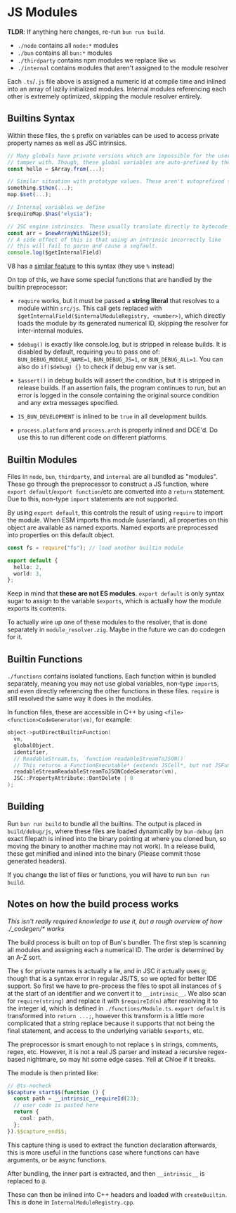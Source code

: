 # JS Modules

**TLDR**: If anything here changes, re-run `bun run build`.

- `./node` contains all `node:*` modules
- `./bun` contains all `bun:*` modules
- `./thirdparty` contains npm modules we replace like `ws`
- `./internal` contains modules that aren't assigned to the module resolver

Each `.ts`/`.js` file above is assigned a numeric id at compile time and inlined into an array of lazily initialized modules. Internal modules referencing each other is extremely optimized, skipping the module resolver entirely.

## Builtins Syntax

Within these files, the `$` prefix on variables can be used to access private property names as well as JSC intrinsics.

```ts
// Many globals have private versions which are impossible for the user to
// tamper with. Though, these global variables are auto-prefixed by the bundler.
const hello = $Array.from(...);

// Similar situation with prototype values. These aren't autoprefixed since it depends on type.
something.$then(...);
map.$set(...);

// Internal variables we define
$requireMap.$has("elysia");

// JSC engine intrinsics. These usually translate directly to bytecode instructions.
const arr = $newArrayWithSize(5);
// A side effect of this is that using an intrinsic incorrectly like
// this will fail to parse and cause a segfault.
console.log($getInternalField)
```

V8 has a [similar feature](https://v8.dev/blog/embedded-builtins) to this syntax (they use `%` instead)

On top of this, we have some special functions that are handled by the builtin preprocessor:

- `require` works, but it must be passed a **string literal** that resolves to a module within `src/js`. This call gets replaced with `$getInternalField($internalModuleRegistry, <number>)`, which directly loads the module by its generated numerical ID, skipping the resolver for inter-internal modules.

- `$debug()` is exactly like console.log, but is stripped in release builds. It is disabled by default, requiring you to pass one of: `BUN_DEBUG_MODULE_NAME=1`, `BUN_DEBUG_JS=1`, or `BUN_DEBUG_ALL=1`. You can also do `if($debug) {}` to check if debug env var is set.

- `$assert()` in debug builds will assert the condition, but it is stripped in release builds. If an assertion fails, the program continues to run, but an error is logged in the console containing the original source condition and any extra messages specified.

- `IS_BUN_DEVELOPMENT` is inlined to be `true` in all development builds.

- `process.platform` and `process.arch` is properly inlined and DCE'd. Do use this to run different code on different platforms.

## Builtin Modules

Files in `node`, `bun`, `thirdparty`, and `internal` are all bundled as "modules". These go through the preprocessor to construct a JS function, where `export default`/`export function`/etc are converted into a `return` statement. Due to this, non-type `import` statements are not supported.

By using `export default`, this controls the result of using `require` to import the module. When ESM imports this module (userland), all properties on this object are available as named exports. Named exports are preprocessed into properties on this default object.

```ts
const fs = require("fs"); // load another builtin module

export default {
  hello: 2,
  world: 3,
};
```

Keep in mind that **these are not ES modules**. `export default` is only syntax sugar to assign to the variable `$exports`, which is actually how the module exports its contents.

To actually wire up one of these modules to the resolver, that is done separately in `module_resolver.zig`. Maybe in the future we can do codegen for it.

## Builtin Functions

`./functions` contains isolated functions. Each function within is bundled separately, meaning you may not use global variables, non-type `import`s, and even directly referencing the other functions in these files. `require` is still resolved the same way it does in the modules.

In function files, these are accessible in C++ by using `<file><function>CodeGenerator(vm)`, for example:

```c
object->putDirectBuiltinFunction(
  vm,
  globalObject,
  identifier,
  // ReadableStream.ts, `function readableStreamToJSON()`
  // This returns a FunctionExecutable* (extends JSCell*, but not JSFunction*).
  readableStreamReadableStreamToJSONCodeGenerator(vm),
  JSC::PropertyAttribute::DontDelete | 0
);
```

## Building

Run `bun run build` to bundle all the builtins. The output is placed in `build/debug/js`, where these files are loaded dynamically by `bun-debug` (an exact filepath is inlined into the binary pointing at where you cloned bun, so moving the binary to another machine may not work). In a release build, these get minified and inlined into the binary (Please commit those generated headers).

If you change the list of files or functions, you will have to run `bun run build`.

## Notes on how the build process works

_This isn't really required knowledge to use it, but a rough overview of how ./\_codegen/\* works_

The build process is built on top of Bun's bundler. The first step is scanning all modules and assigning each a numerical ID. The order is determined by an A-Z sort.

The `$` for private names is actually a lie, and in JSC it actually uses `@`; though that is a syntax error in regular JS/TS, so we opted for better IDE support. So first we have to pre-process the files to spot all instances of `$` at the start of an identifier and we convert it to `__intrinsic__`. We also scan for `require(string)` and replace it with `$requireId(n)` after resolving it to the integer id, which is defined in `./functions/Module.ts`. `export default` is transformed into `return ...;`, however this transform is a little more complicated that a string replace because it supports that not being the final statement, and access to the underlying variable `$exports`, etc.

The preprocessor is smart enough to not replace `$` in strings, comments, regex, etc. However, it is not a real JS parser and instead a recursive regex-based nightmare, so may hit some edge cases. Yell at Chloe if it breaks.

The module is then printed like:

```ts
// @ts-nocheck
$$capture_start$$(function () {
  const path = __intrinsic__requireId(23);
  // user code is pasted here
  return {
    cool: path,
  };
}).$$capture_end$$;
```

This capture thing is used to extract the function declaration afterwards, this is more useful in the functions case where functions can have arguments, or be async functions.

After bundling, the inner part is extracted, and then `__intrinsic__` is replaced to `@`.

These can then be inlined into C++ headers and loaded with `createBuiltin`. This is done in `InternalModuleRegistry.cpp`.
